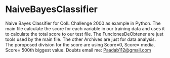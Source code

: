 # NaiveBayesClassifier
Naive Bayes Classifier for CoIL Challenge 2000 as example in Python.
The main file calculate the score for each variable in our training data and uses it to calculate the total score to our test file. 
The FuncionesDeObtener are just tools used by the main file.
The other Archives are just for data analysis.
The poroposed division for the score are using Score=0, Score= media, Score= 500th biggest value.
Doubts email me: Paadab112@gmail.com
